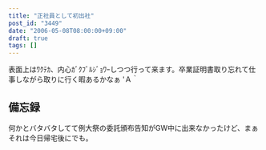 ```yaml
---
title: "正社員として初出社"
post_id: "3449"
date: "2006-05-08T08:00:00+09:00"
draft: true
tags: []
---
```



表面上はﾜｸﾃｶ、内心ｶﾞｸﾌﾞﾙｼﾞｮﾜｰしつつ行って来ます。卒業証明書取り忘れて仕事しながら取りに行く暇あるかなぁ 'Ａ｀
## 備忘録
何かとバタバタしてて例大祭の委託頒布告知がGW中に出来なかったけど、まぁそれは今日帰宅後にでも。

